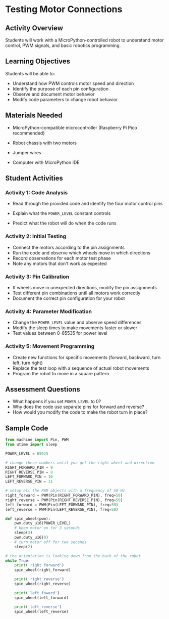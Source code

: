 # Testing Motor Connections

## Activity Overview
Students will work with a MicroPython-controlled robot to understand motor control, PWM signals, and basic robotics programming.

## Learning Objectives
Students will be able to:

- Understand how PWM controls motor speed and direction
- Identify the purpose of each pin configuration
- Observe and document motor behavior
- Modify code parameters to change robot behavior

## Materials Needed
- MicroPython-compatible microcontroller (Raspberry Pi Pico recommended)

- Robot chassis with two motors
- Jumper wires
- Computer with MicroPython IDE

## Student Activities

### Activity 1: Code Analysis
- Read through the provided code and identify the four motor control pins

- Explain what the `POWER_LEVEL` constant controls
- Predict what the robot will do when the code runs

### Activity 2: Initial Testing

- Connect the motors according to the pin assignments
- Run the code and observe which wheels move in which directions
- Record observations for each motor test phase
- Note any motors that don't work as expected

### Activity 3: Pin Calibration

- If wheels move in unexpected directions, modify the pin assignments
- Test different pin combinations until all motors work correctly
- Document the correct pin configuration for your robot

### Activity 4: Parameter Modification

- Change the `POWER_LEVEL` value and observe speed differences
- Modify the sleep times to make movements faster or slower
- Test values between 0-65535 for power level

### Activity 5: Movement Programming

- Create new functions for specific movements (forward, backward, turn left, turn right)
- Replace the test loop with a sequence of actual robot movements
- Program the robot to move in a square pattern

## Assessment Questions

- What happens if you set `POWER_LEVEL` to 0?
- Why does the code use separate pins for forward and reverse?
- How would you modify the code to make the robot turn in place?

## Sample Code

```python
from machine import Pin, PWM
from utime import sleep

POWER_LEVEL = 65025

# change these numbers until you get the right wheel and direction
RIGHT_FORWARD_PIN = 9
RIGHT_REVERSE_PIN = 8
LEFT_FORWARD_PIN = 10
LEFT_REVERSE_PIN = 11

# setup all the PWM objects with a frequency of 50 Hz
right_forward = PWM(Pin(RIGHT_FORWARD_PIN), freq=50)
right_reverse = PWM(Pin(RIGHT_REVERSE_PIN), freq=50)
left_forward = PWM(Pin(LEFT_FORWARD_PIN), freq=50)
left_reverse = PWM(Pin(LEFT_REVERSE_PIN), freq=50)

def spin_wheel(pwm):
    pwm.duty_u16(POWER_LEVEL)
    # keep motor on for 3 seconds
    sleep(3)
    pwm.duty_u16(0)
    # turn motor off for two seconds
    sleep(2)

# the orientation is looking down from the back of the robot
while True:
    print('right forward')
    spin_wheel(right_forward)

    print('right reverse')
    spin_wheel(right_reverse)

    print('left foward')
    spin_wheel(left_forward)

    print('left_reverse')
    spin_wheel(left_reverse)

```